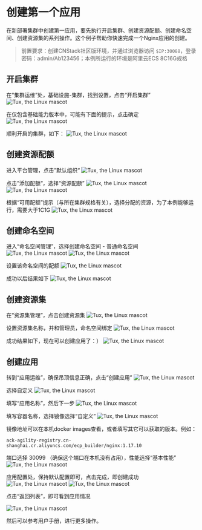 # 创建第一个应用

在新部署集群中创建第一应用，要先执行开启集群、创建资源配额、创建命名空间、创建资源集的系列操作。这个例子帮助你快速完成一个Nginx应用的创建。

> 前置要求：创建CNStack社区版环境，并通过浏览器访问 `$IP:30088`，登录密码：admin/Ab123456；本例所运行的环境是阿里云ECS 8C16G规格

## 开启集群

在“集群运维”处，基础设施-集群，找到设置，点击“开启集群”
![Tux, the Linux mascot](./images/first-app/first-app_01.png)

在仅包含基础能力版本中，可能有下面的提示，点击确定
![Tux, the Linux mascot](./images/first-app/first-app_01_1.png)

顺利开启的集群，如下：
![Tux, the Linux mascot](./images/first-app/first-app_01_2.png)

## 创建资源配额

进入平台管理，点击”默认组织“
![Tux, the Linux mascot](./images/first-app/first-app_02.png)

点击”添加配额“，选择“资源配额”
![Tux, the Linux mascot](./images/first-app/first-app_03.png)
![Tux, the Linux mascot](./images/first-app/first-app_04.png)

根据“可用配额”提示（与所在集群规格有关），选择分配的资源，为了本例能够运行，需要大于1C1G
![Tux, the Linux mascot](./images/first-app/first-app_05.png)

## 创建命名空间

进入“命名空间管理”，选择创建命名空间 - 普通命名空间
![Tux, the Linux mascot](./images/first-app/first-app_06.png)
![Tux, the Linux mascot](./images/first-app/first-app_07.png)

设置该命名空间的配额
![Tux, the Linux mascot](./images/first-app/first-app_08.png)

成功以后结果如下
![Tux, the Linux mascot](./images/first-app/first-app_09.png)

## 创建资源集

在“资源集管理”，点击创建资源集
![Tux, the Linux mascot](./images/first-app/first-app_09_1.png)

设置资源集名称，并和管理员，命名空间绑定
![Tux, the Linux mascot](./images/first-app/first-app_10.png)

成功结果如下，现在可以创建应用了：）
![Tux, the Linux mascot](./images/first-app/first-app_11.png)

## 创建应用

转到“应用运维”，确保吊顶信息正确，点击“创建应用”
![Tux, the Linux mascot](./images/first-app/first-app_12.png)

选择自定义
![Tux, the Linux mascot](./images/first-app/first-app_13.png)

填写“应用名称”，然后下一步
![Tux, the Linux mascot](./images/first-app/first-app_14.png)

填写容器名称，选择镜像选择“自定义”
![Tux, the Linux mascot](./images/first-app/first-app_15.png)

镜像地址可以在本机docker images查看，或者填写其它可以获取的版本。例如：

`ack-agility-registry.cn-shanghai.cr.aliyuncs.com/ecp_builder/nginx:1.17.10`

端口选择 30099 （确保这个端口在本机没有占用），性能选择“基本性能”
![Tux, the Linux mascot](./images/first-app/first-app_16.png)

应用配置处，保持默认配置即可，点击完成，即创建成功
![Tux, the Linux mascot](./images/first-app/first-app_17.png)
![Tux, the Linux mascot](./images/first-app/first-app_18.png)

点击“返回列表”，即可看到应用情况

![Tux, the Linux mascot](./images/first-app/first-app_19.png)

然后可以参考用户手册，进行更多操作。
